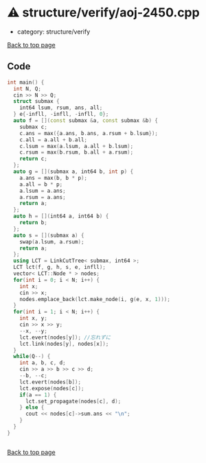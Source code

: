 <!-- mathjax config similar to math.stackexchange -->
<script type="text/javascript" async
  src="https://cdnjs.cloudflare.com/ajax/libs/mathjax/2.7.5/MathJax.js?config=TeX-MML-AM_CHTML">
</script>
<script type="text/x-mathjax-config">
  MathJax.Hub.Config({
    TeX: { equationNumbers: { autoNumber: "AMS" }},
    tex2jax: {
      inlineMath: [ ['$','$'] ],
      processEscapes: true
    },
    "HTML-CSS": { matchFontHeight: false },
    displayAlign: "left",
    displayIndent: "2em"
  });
</script>

<script type="text/javascript" src="https://cdnjs.cloudflare.com/ajax/libs/jquery/3.4.1/jquery.min.js"></script>
<script src="https://cdn.jsdelivr.net/npm/jquery-balloon-js@1.1.2/jquery.balloon.min.js" integrity="sha256-ZEYs9VrgAeNuPvs15E39OsyOJaIkXEEt10fzxJ20+2I=" crossorigin="anonymous"></script>
<script type="text/javascript" src="../../../assets/js/copy-button.js"></script>
<link rel="stylesheet" href="../../../assets/css/copy-button.css" />


# :warning: structure/verify/aoj-2450.cpp
* category: structure/verify


[Back to top page](../../../index.html)



## Code
```cpp
int main() {
  int N, Q;
  cin >> N >> Q;
  struct submax {
    int64 lsum, rsum, ans, all;
  } e{-infll, -infll, -infll, 0};
  auto f = [](const submax &a, const submax &b) {
    submax c;
    c.ans = max({a.ans, b.ans, a.rsum + b.lsum});
    c.all = a.all + b.all;
    c.lsum = max(a.lsum, a.all + b.lsum);
    c.rsum = max(b.rsum, b.all + a.rsum);
    return c;
  };
  auto g = [](submax a, int64 b, int p) {
    a.ans = max(b, b * p);
    a.all = b * p;
    a.lsum = a.ans;
    a.rsum = a.ans;
    return a;
  };
  auto h = [](int64 a, int64 b) {
    return b;
  };
  auto s = [](submax a) {
    swap(a.lsum, a.rsum);
    return a;
  };
  using LCT = LinkCutTree< submax, int64 >;
  LCT lct(f, g, h, s, e, infll);
  vector< LCT::Node * > nodes;
  for(int i = 0; i < N; i++) {
    int x;
    cin >> x;
    nodes.emplace_back(lct.make_node(i, g(e, x, 1)));
  }
  for(int i = 1; i < N; i++) {
    int x, y;
    cin >> x >> y;
    --x, --y;
    lct.evert(nodes[y]); //忘れずに
    lct.link(nodes[y], nodes[x]);
  }
  while(Q--) {
    int a, b, c, d;
    cin >> a >> b >> c >> d;
    --b, --c;
    lct.evert(nodes[b]);
    lct.expose(nodes[c]);
    if(a == 1) {
      lct.set_propagate(nodes[c], d);
    } else {
      cout << nodes[c]->sum.ans << "\n";
    }
  }
}



```

[Back to top page](../../../index.html)

